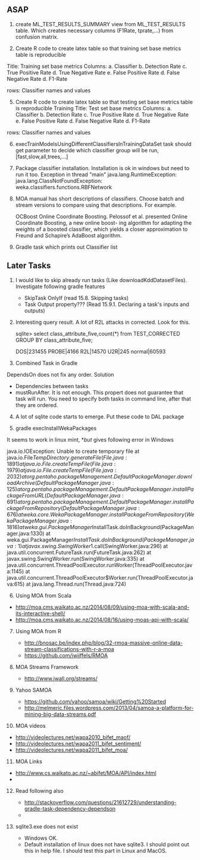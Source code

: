 ## ASAP

1. create ML_TEST_RESULTS_SUMMARY view from ML_TEST_RESULTS table. Which creates necessary columns (F1Rate, tprate,...) from confusion matrix.





4. Create R code to create latex table so that training set base metrics table is reproducible

  Title: Training set base metrics
  Columns:
    a.  Classifier
    b.  Detection Rate
    c.  True Positive Rate
    d.  True Negative Rate
    e.  False Positive Rate
    d.  False Negative Rate
    d.  F1-Rate
 
  rows: Classifier names and values

5. Create R code to create latex table so that testing set base metrics table is reproducible
Training 
  Title: Test set base metrics
  Columns:
    a.  Classifier
    b.  Detection Rate
    c.  True Positive Rate
    d.  True Negative Rate
    e.  False Positive Rate
    d.  False Negative Rate
    d.  F1-Rate
 
  rows: Classifier names and values



6. execTrainModelsUsingDifferentClassifiersInTrainingDataSet task should get parameter to decide which classifier group will be run, [fast,slow,all,trees,...]

7. Package classifier installation. Installation is ok in windows but need to run it too.
Exception in thread "main" java.lang.RuntimeException: java.lang.ClassNotFoundException: weka.classifiers.functions.RBFNetwork




7. MOA manual has short descriptions of classifiers.
Choose batch and stream versions to compare using that descriptions.
For example.

    OCBoost
    Online Coordinate Boosting.
    Pelossof et al. presented Online Coordinate Boosting, a new online boost-
    ing algorithm for adapting the weights of a boosted classifier, which yields a closer approximation to Freund and Schapire’s AdaBoost algorithm.



9. Gradle task which prints out Classifier list



## Later Tasks

1. I would like to skip already run tasks (Like downloadKddDatasetFiles). Investigate following gradle features
   * SkipTask OnlyIf (read 15.8. Skipping tasks)
   * Task Output property??? (Read 15.9.1. Declaring a task's inputs and outputs)

2. Interesting query result. A lot of R2L attacks in corrected. Look for this.

      sqlite> select class_attribute_five,count(*) from TEST_CORRECTED GROUP BY class_attribute_five;

      DOS|231455
      PROBE|4166
      R2L|14570
      U2R|245
      normal|60593

3. Combined Task in Gradle

DependsOn does not fix any order. Solution
* Dependencies between tasks
* mustRunAfter. It is not enough. This propert does not guarantee that task will run. You need to specify both tasks in command line, after that they are ordered.

4. A lot of sqlite code starts to emerge. Put these code to DAL package






5. gradle execInstallWekaPackages 

It seems to work in linux mint, **but* gives following error in Windows

  java.io.IOException: Unable to create temporary file
      at java.io.File$TempDirectory.generateFile(File.java:1891)
      at java.io.File.createTempFile(File.java:1979)
      at java.io.File.createTempFile(File.java:2032)
      at org.pentaho.packageManagement.DefaultPackageManager.downloadArchive(DefaultPackageManager.java:125)
      at org.pentaho.packageManagement.DefaultPackageManager.installPackageFromURL(DefaultPackageManager.java:691)
      at org.pentaho.packageManagement.DefaultPackageManager.installPackageFromRepository(DefaultPackageManager.java:676)
      at weka.core.WekaPackageManager.installPackageFromRepository(WekaPackageManager.java:1816)
      at weka.gui.PackageManager$InstallTask.doInBackground(PackageManager.java:1330)
      at weka.gui.PackageManager$InstallTask.doInBackground(PackageManager.java:1)
      at javax.swing.SwingWorker$1.call(SwingWorker.java:296)
      at java.util.concurrent.FutureTask.run(FutureTask.java:262)
      at javax.swing.SwingWorker.run(SwingWorker.java:335)
      at java.util.concurrent.ThreadPoolExecutor.runWorker(ThreadPoolExecutor.java:1145)
      at java.util.concurrent.ThreadPoolExecutor$Worker.run(ThreadPoolExecutor.java:615)
      at java.lang.Thread.run(Thread.java:724)
    





6. Using MOA from Scala
 - http://moa.cms.waikato.ac.nz/2014/08/09/using-moa-with-scala-and-its-interactive-shell/
 - http://moa.cms.waikato.ac.nz/2014/08/16/using-moas-api-with-scala/

7. Using MOA from R

   - http://bnosac.be/index.php/blog/32-rmoa-massive-online-data-stream-classifications-with-r-a-moa
   - https://github.com/jwijffels/RMOA

8. MOA Streams Framework

   - http://www.jwall.org/streams/

9. Yahoo SAMOA
   - https://github.com/yahoo/samoa/wiki/Getting%20Started
   - http://melmeric.files.wordpress.com/2013/04/samoa-a-platform-for-mining-big-data-streams.pdf

10. MOA videos

  - http://videolectures.net/wapa2010_bifet_maof/
  - http://videolectures.net/wapa2011_bifet_sentiment/
  - http://videolectures.net/wapa2011_bifet_moa/

11. MOA Links

  - http://www.cs.waikato.ac.nz/~abifet/MOA/API/index.html
  - 

12. Read following also
    - http://stackoverflow.com/questions/21612729/understanding-gradle-task-dependency-dependson
    - 




13. sqlite3.exe does not exist
    - Windows OK.
    - Default installation of linux does not have sqlite3. I should point out this in help file.
    I should test this part in Linux and MacOS.


    